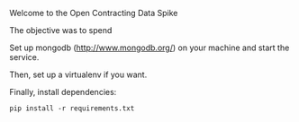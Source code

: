 Welcome to the Open Contracting Data Spike

The objective was to spend 




Set up mongodb (http://www.mongodb.org/) on your machine and start the service.

Then, set up a virtualenv if you want.

Finally, install dependencies:

    pip install -r requirements.txt
